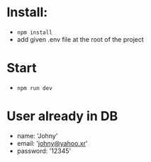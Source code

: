 # Install:

- `npm install`
- add given .env file at the root of the project

# Start

- `npm run dev`


# User already in DB

- name: 'Johny'
- email: 'johny@yahoo.xr'
- password: '12345'
